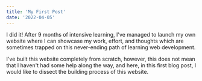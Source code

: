```yaml
---
title: 'My First Post'
date: '2022-04-05'
---
```


I did it! After 9 months of intensive learning, I've managed to launch my own website where I can showcase my work, effort, and thoughts which are sometimes trapped on this never-ending path of learning web development.

I've built this website completely from scratch, however, this does not mean that I haven't had some help along the way, and here, in this first blog post, I would like to dissect the building process of this website.
